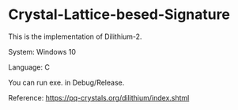 # Crystal-Lattice-besed-Signature
This is the implementation of Dilithium-2.

System: Windows 10

Language: C

You can run exe. in Debug/Release.

Reference: https://pq-crystals.org/dilithium/index.shtml
